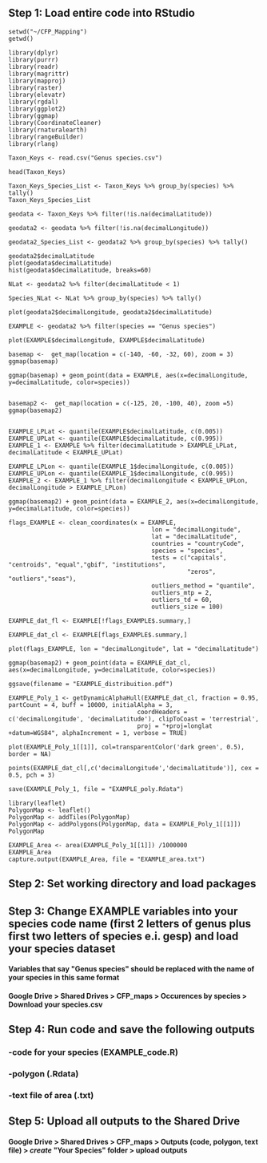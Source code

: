 ## Step 1: Load entire code into RStudio

```
setwd("~/CFP_Mapping") 
getwd()

library(dplyr)
library(purrr)
library(readr)  
library(magrittr)
library(mapproj)
library(raster)
library(elevatr)
library(rgdal)
library(ggplot2)
library(ggmap)
library(CoordinateCleaner)
library(rnaturalearth)
library(rangeBuilder)
library(rlang)

Taxon_Keys <- read.csv("Genus species.csv")

head(Taxon_Keys)

Taxon_Keys_Species_List <- Taxon_Keys %>% group_by(species) %>% tally()
Taxon_Keys_Species_List

geodata <- Taxon_Keys %>% filter(!is.na(decimalLatitude)) 

geodata2 <- geodata %>% filter(!is.na(decimalLongitude))

geodata2_Species_List <- geodata2 %>% group_by(species) %>% tally()

geodata2$decimalLatitude
plot(geodata$decimalLatitude)
hist(geodata$decimalLatitude, breaks=60)

NLat <- geodata2 %>% filter(decimalLatitude < 1) 

Species_NLat <- NLat %>% group_by(species) %>% tally()

plot(geodata2$decimalLongitude, geodata2$decimalLatitude)

EXAMPLE <- geodata2 %>% filter(species == "Genus species")

plot(EXAMPLE$decimalLongitude, EXAMPLE$decimalLatitude)

basemap <-  get_map(location = c(-140, -60, -32, 60), zoom = 3)
ggmap(basemap)

ggmap(basemap) + geom_point(data = EXAMPLE, aes(x=decimalLongitude, y=decimalLatitude, color=species))


basemap2 <-  get_map(location = c(-125, 20, -100, 40), zoom =5)
ggmap(basemap2)


EXAMPLE_LPLat <- quantile(EXAMPLE$decimalLatitude, c(0.005))
EXAMPLE_UPLat <- quantile(EXAMPLE$decimalLatitude, c(0.995))
EXAMPLE_1 <- EXAMPLE %>% filter(decimalLatitude > EXAMPLE_LPLat, decimalLatitude < EXAMPLE_UPLat)

EXAMPLE_LPLon <- quantile(EXAMPLE_1$decimalLongitude, c(0.005))
EXAMPLE_UPLon <- quantile(EXAMPLE_1$decimalLongitude, c(0.995))
EXAMPLE_2 <- EXAMPLE_1 %>% filter(decimalLongitude < EXAMPLE_UPLon, decimalLongitude > EXAMPLE_LPLon)

ggmap(basemap2) + geom_point(data = EXAMPLE_2, aes(x=decimalLongitude, y=decimalLatitude, color=species))

flags_EXAMPLE <- clean_coordinates(x = EXAMPLE, 
                                        lon = "decimalLongitude", 
                                        lat = "decimalLatitude",
                                        countries = "countryCode",
                                        species = "species",
                                        tests = c("capitals", "centroids", "equal","gbif", "institutions",
                                                  "zeros", "outliers","seas"),
                                        outliers_method = "quantile",
                                        outliers_mtp = 2,
                                        outliers_td = 60,
                                        outliers_size = 100)

EXAMPLE_dat_fl <- EXAMPLE[!flags_EXAMPLE$.summary,]

EXAMPLE_dat_cl <- EXAMPLE[flags_EXAMPLE$.summary,]

plot(flags_EXAMPLE, lon = "decimalLongitude", lat = "decimalLatitude")

ggmap(basemap2) + geom_point(data = EXAMPLE_dat_cl, aes(x=decimalLongitude, y=decimalLatitude, color=species))

ggsave(filename = "EXAMPLE_distribuition.pdf")

EXAMPLE_Poly_1 <- getDynamicAlphaHull(EXAMPLE_dat_cl, fraction = 0.95, partCount = 4, buff = 10000, initialAlpha = 3,
                                    coordHeaders = c('decimalLongitude', 'decimalLatitude'), clipToCoast = 'terrestrial',
                                    proj = "+proj=longlat +datum=WGS84", alphaIncrement = 1, verbose = TRUE)

plot(EXAMPLE_Poly_1[[1]], col=transparentColor('dark green', 0.5), border = NA) 

points(EXAMPLE_dat_cl[,c('decimalLongitude','decimalLatitude')], cex = 0.5, pch = 3)

save(EXAMPLE_Poly_1, file = "EXAMPLE_poly.Rdata")

library(leaflet)
PolygonMap <- leaflet()
PolygonMap <- addTiles(PolygonMap)
PolygonMap <- addPolygons(PolygonMap, data = EXAMPLE_Poly_1[[1]])
PolygonMap

EXAMPLE_Area <- area(EXAMPLE_Poly_1[[1]]) /1000000
EXAMPLE_Area
capture.output(EXAMPLE_Area, file = "EXAMPLE_area.txt")
```
## Step 2: Set working directory and load packages
## Step 3: Change EXAMPLE variables into your species code name (first 2 letters of genus plus first two letters of species e.i. gesp) and load your species dataset
#### Variables that say "Genus species" should be replaced with the name of your species in this same format
#### Google Drive > Shared Drives > CFP_maps > Occurences by species > Download your species.csv
## Step 4: Run code and save the following outputs
###         -code for your species (EXAMPLE_code.R)
###         -polygon (.Rdata)
###         -text file of area (.txt)
## Step 5: Upload all outputs to the Shared Drive
#### Google Drive > Shared Drives > CFP_maps > Outputs (code, polygon, text file) > *create* "Your Species" folder > upload outputs
